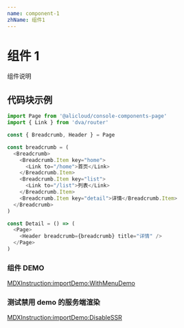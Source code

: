 ```yaml
---
name: component-1
zhName: 组件1
---
```


# 组件 1

组件说明

## 代码块示例

```javascript
import Page from '@alicloud/console-components-page'
import { Link } from 'dva/router'

const { Breadcrumb, Header } = Page

const breadcrumb = (
  <Breadcrumb>
    <Breadcrumb.Item key="home">
      <Link to="/home">首页</Link>
    </Breadcrumb.Item>
    <Breadcrumb.Item key="list">
      <Link to="/list">列表</Link>
    </Breadcrumb.Item>
    <Breadcrumb.Item key="detail">详情</Breadcrumb.Item>
  </Breadcrumb>
)

const Detail = () => (
  <Page>
    <Header breadcrumb={breadcrumb} title="详情" />
  </Page>
)
```

### 组件 DEMO

[MDXInstruction:importDemo:WithMenuDemo](./stories/basic.tsx)

### 测试禁用 demo 的服务端渲染

[MDXInstruction:importDemo:DisableSSR](./stories/non-ssr-able.tsx)
